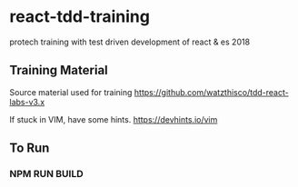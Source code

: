 # react-tdd-training

protech training with test driven development of react &amp; es 2018

## Training Material

Source material used for training <https://github.com/watzthisco/tdd-react-labs-v3.x>

If stuck in VIM, have some hints. <https://devhints.io/vim>

## To Run

### NPM RUN BUILD
